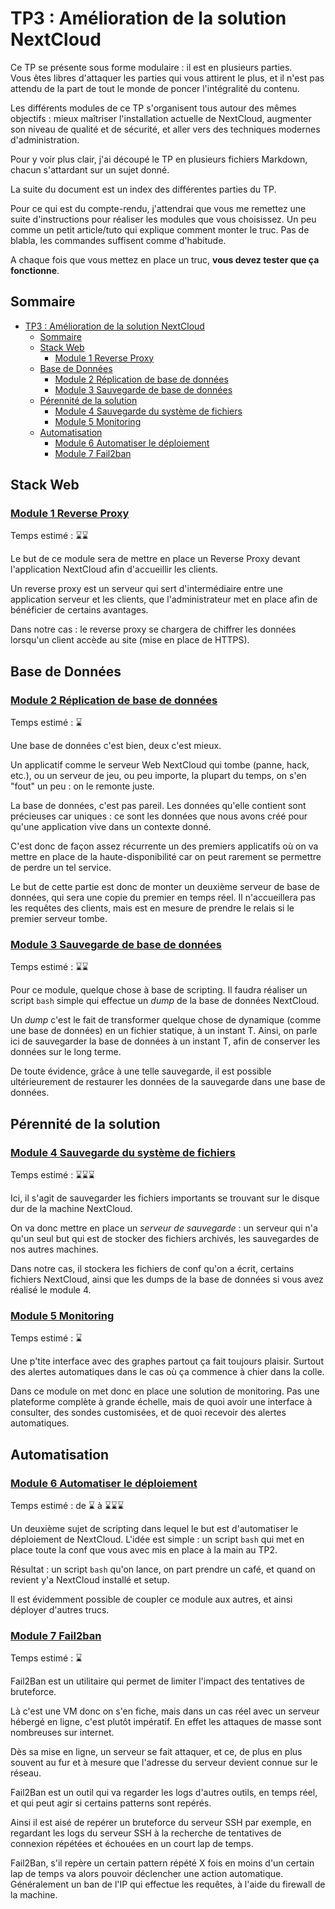 # TP3 : Amélioration de la solution NextCloud

Ce TP se présente sous forme modulaire : il est en plusieurs parties.  
Vous êtes libres d'attaquer les parties qui vous attirent le plus, et il n'est pas attendu de la part de tout le monde de poncer l'intégralité du contenu.

Les différents modules de ce TP s'organisent tous autour des mêmes objectifs : mieux maîtriser l'installation actuelle de NextCloud, augmenter son niveau de qualité et de sécurité, et aller vers des techniques modernes d'administration.

Pour y voir plus clair, j'ai découpé le TP en plusieurs fichiers Markdown, chacun s'attardant sur un sujet donné.

La suite du document est un index des différentes parties du TP.

Pour ce qui est du compte-rendu, j'attendrai que vous me remettez une suite d'instructions pour réaliser les modules que vous choisissez. Un peu comme un petit article/tuto qui explique comment monter le truc. Pas de blabla, les commandes suffisent comme d'habitude.

A chaque fois que vous mettez en place un truc, **vous devez tester que ça fonctionne**.

## Sommaire

- [TP3 : Amélioration de la solution NextCloud](#tp3--amélioration-de-la-solution-nextcloud)
  - [Sommaire](#sommaire)
  - [Stack Web](#stack-web)
    - [Module 1 Reverse Proxy](#module-1-reverse-proxy)
  - [Base de Données](#base-de-données)
    - [Module 2 Réplication de base de données](#module-2-réplication-de-base-de-données)
    - [Module 3 Sauvegarde de base de données](#module-3-sauvegarde-de-base-de-données)
  - [Pérennité de la solution](#pérennité-de-la-solution)
    - [Module 4 Sauvegarde du système de fichiers](#module-4-sauvegarde-du-système-de-fichiers)
    - [Module 5 Monitoring](#module-5-monitoring)
  - [Automatisation](#automatisation)
    - [Module 6 Automatiser le déploiement](#module-6-automatiser-le-déploiement)
    - [Module 7 Fail2ban](#module-7-fail2ban)

## Stack Web

### [Module 1 Reverse Proxy](./1-reverse-proxy/README.md)

Temps estimé : ⌛⌛

Le but de ce module sera de mettre en place un Reverse Proxy devant l'application NextCloud afin d'accueillir les clients.

Un reverse proxy est un serveur qui sert d'intermédiaire entre une application serveur et les clients, que l'administrateur met en place afin de bénéficier de certains avantages.

Dans notre cas : le reverse proxy se chargera de chiffrer les données lorsqu'un client accède au site (mise en place de HTTPS).

## Base de Données

### [Module 2 Réplication de base de données](./2-db-replication/README.md)

Temps estimé : ⌛

Une base de données c'est bien, deux c'est mieux.

Un applicatif comme le serveur Web NextCloud qui tombe (panne, hack, etc.), ou un serveur de jeu, ou peu importe, la plupart du temps, on s'en "fout" un peu : on le remonte juste.

La base de données, c'est pas pareil. Les données qu'elle contient sont précieuses car uniques : ce sont les données que nous avons créé pour qu'une application vive dans un contexte donné.

C'est donc de façon assez récurrente un des premiers applicatifs où on va mettre en place de la haute-disponibilité car on peut rarement se permettre de perdre un tel service.

Le but de cette partie est donc de monter un deuxième serveur de base de données, qui sera une copie du premier en temps réel. Il n'accueillera pas les requêtes des clients, mais est en mesure de prendre le relais si le premier serveur tombe.

### [Module 3 Sauvegarde de base de données](./3-db-backup/README.md)

Temps estimé : ⌛⌛

Pour ce module, quelque chose à base de scripting. Il faudra réaliser un script `bash` simple qui effectue un _dump_ de la base de données NextCloud.

Un _dump_ c'est le fait de transformer quelque chose de dynamique (comme une base de données) en un fichier statique, à un instant T. Ainsi, on parle ici de sauvegarder la base de données à un instant T, afin de conserver les données sur le long terme.

De toute évidence, grâce à une telle sauvegarde, il est possible ultérieurement de restaurer les données de la sauvegarde dans une base de données.

## Pérennité de la solution

### [Module 4 Sauvegarde du système de fichiers](./4-backup/README.md)

Temps estimé : ⌛⌛⌛

Ici, il s'agit de sauvegarder les fichiers importants se trouvant sur le disque dur de la machine NextCloud.

On va donc mettre en place un _serveur de sauvegarde_ : un serveur qui n'a qu'un seul but qui est de stocker des fichiers archivés, les sauvegardes de nos autres machines.

Dans notre cas, il stockera les fichiers de conf qu'on a écrit, certains fichiers NextCloud, ainsi que les dumps de la base de données si vous avez réalisé le module 4.

### [Module 5 Monitoring](./5-monitoring/README.md)

Temps estimé : ⌛

Une p'tite interface avec des graphes partout ça fait toujours plaisir. Surtout des alertes automatiques dans le cas où ça commence à chier dans la colle.

Dans ce module on met donc en place une solution de monitoring. Pas une plateforme complète à grande échelle, mais de quoi avoir une interface à consulter, des sondes customisées, et de quoi recevoir des alertes automatiques.

## Automatisation

### [Module 6 Automatiser le déploiement](./6-automatisation/README.md)

Temps estimé : de ⌛ à ⌛⌛⌛

Un deuxième sujet de scripting dans lequel le but est d'automatiser le déploiement de NextCloud. L'idée est simple : un script `bash` qui met en place toute la conf que vous avec mis en place à la main au TP2.

Résultat : un script `bash` qu'on lance, on part prendre un café, et quand on revient y'a NextCloud installé et setup.

Il est évidemment possible de coupler ce module aux autres, et ainsi déployer d'autres trucs.

### [Module 7 Fail2ban](./7-fail2ban/README.md)

Temps estimé : ⌛

Fail2Ban est un utilitaire qui permet de limiter l'impact des tentatives de bruteforce.

Là c'est une VM donc on s'en fiche, mais dans un cas réel avec un serveur hébergé en ligne, c'est plutôt impératif. En effet les attaques de masse sont nombreuses sur internet.

Dès sa mise en ligne, un serveur se fait attaquer, et ce, de plus en plus souvent au fur et à mesure que l'adresse du serveur devient connue sur le réseau.

Fail2Ban est un outil qui va regarder les logs d'autres outils, en temps réel, et qui peut agir si certains patterns sont repérés.

Ainsi il est aisé de repérer un bruteforce du serveur SSH par exemple, en regardant les logs du serveur SSH à la recherche de tentatives de connexion répétées et échouées en un court lap de temps.

Fail2Ban, s'il repère un certain pattern répété X fois en moins d'un certain lap de temps va alors pouvoir déclencher une action automatique. Généralement un ban de l'IP qui effectue les requêtes, à l'aide du firewall de la machine.

